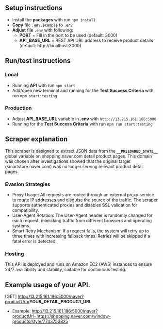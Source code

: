 ## Setup instructions
- Install the <b>packages</b> with run `npm install`
- <b>Copy</b> file `.env.example` to `.env`
- <b>Adjust</b> file `.env` with following:
  - <b>PORT</b> = Fill in the port to be used (default: 3000)
  - <b>API_BASE_URL</b> = REST API URL address to receive product details (default: http://localhost:3000)

## Run/test instructions
### Local
- Running <b>API</b> with run `npm start`
- Add/open new terminal and running for the <b>Test Success Criteria</b> with run `npm start:testing`
### Production
- Adjust <b>API_BASE_URL</b> variable in <b>.env</b> with `http://13.215.161.186:5000`
- Running for the <b>Test Success Criteria</b> with run `npm run start:testing`

## Scraper explanation
This scraper is designed to extract JSON data from the <b>`__PRELOADED_STATE__`</b> global variable on shopping.naver.com detail product pages. This domain was chosen after investigations showed that the original target (smartstore.naver.com) was no longer serving relevant product detail pages.
### Evasion Strategies
- Proxy Usage: All requests are routed through an external proxy service to rotate IP addresses and disguise the source of the traffic. The scraper supports authenticated proxies and disables SSL validation for compatibility.
- User-Agent Rotation: The User-Agent header is randomly changed for each request, mimicking traffic from different browsers and operating systems.
- Smart Retry Mechanism: If a request fails, the system will retry up to three times with increasing fallback times. Retries will be skipped if a fatal error is detected.
### Hosting
This API is deployed and runs on Amazon EC2 (AWS) instances to ensure 24/7 availability and stability, suitable for continuous testing.

## Example usage of your API.
[GET] http://13.215.161.186:5000/naver?productUrl=<b>YOUR_DETAIL_PRODUCT_URL</b>
- Example: 
http://13.215.161.186:5000/naver?productUrl=https://shopping.naver.com/window-products/style/7743753825